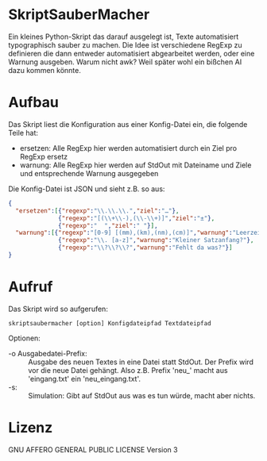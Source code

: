 # SkriptSauberMacher
Ein kleines Python-Skript das darauf ausgelegt ist, Texte automatisiert typographisch sauber zu machen. Die Idee ist verschiedene RegExp zu definieren die dann entweder automatisiert abgearbeitet werden, oder eine Warnung ausgeben. Warum nicht awk? Weil später wohl ein bißchen AI dazu kommen könnte.

# Aufbau
Das Skript liest die Konfiguration aus einer Konfig-Datei ein, die folgende Teile hat:

* ersetzen: Alle RegExp hier werden automatisiert durch ein Ziel pro RegExp ersetz
* warnung: Alle RegExp hier werden auf StdOut mit Dateiname und Ziele und entsprechende Warnung ausgegeben

Die Konfig-Datei ist JSON und sieht z.B. so aus:

```json
{
  "ersetzen":[{"regexp":"\\.\\.\\.","ziel":"…"},
              {"regexp":"[(\\+\\-),(\\-\\+)]","ziel":"±"},
              {"regexp":"  ","ziel":" "}],
  "warnung":[{"regexp":"[0-9] [(mm),(km),(nm),(cm)]","warnung":"Leerzeichen zwischen Zahl und Einheit?"},
              {"regexp":"\\. [a-z]","warnung":"Kleiner Satzanfang?"},
              {"regexp":"\\?\\?\\?","warnung":"Fehlt da was?"}]
}
```

# Aufruf
Das Skript wird so aufgerufen:

```
skriptsaubermacher [option] Konfigdateipfad Textdateipfad
```

Optionen:
<dl>
  <dt>-o Ausgabedatei-Prefix:</dt>
  <dd>Ausgabe des neuen Textes in eine Datei statt StdOut. Der Prefix wird vor die neue Datei gehängt. 
      Also z.B. Prefix 'neu_' macht aus 'eingang.txt' ein 'neu_eingang.txt'.</dd>
  <dt>-s:</dt>
  <dd>Simulation: Gibt auf StdOut aus was es tun würde, macht aber nichts.</dd>
</dl>

# Lizenz
GNU AFFERO GENERAL PUBLIC LICENSE Version 3
